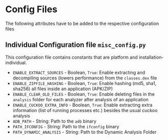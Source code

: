 # Config Files
The following attributes have to be added to the respective configuration files

## Individual Configuration file `misc_config.py`

This configuration file contains constants that are platform and installation-individual.

* `ENABLE_EXTRACT_SOURCES` - Boolean, `True`: Enable extracting and decompiling sources (lowers performance) from the `classes.dex` file
* `ENABLE_ZIPFILE_HASHING` - Boolean, `True`: Enable hashing (md5, sha1, sha256) all files inside an application (APK/ZIP)
* `ENABLE_CLEAR_OLD_FILES` - Boolean, `True`: Enable deleting files in the `analysis` folder for each analyzer after analysis of an application
* `ENABLE_CUCKOO_EXTRA_INFO` - Boolean, `True`: Enable extracting extra information (list of running processes etc.) besides the usual cuckoo analysis
* `ADB_PATH` - String: Path to the `adb` binary
* `PATH_IFCONFIG` - String: Path to the `ifconfig` binary
* `PATH_DYNAMIC_ANALYSIS` - String: Path to the Dynamic Analysis Folder
